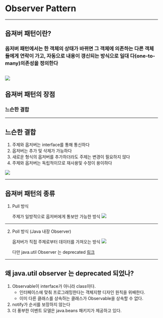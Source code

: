 # Observer Pattern

---

## 옵져버 패턴이란?

### 옵저버 패턴에서는 한 객체의 상태가 바뀌면 그 객체에 의존하는 다른 객체들에게 연락이 가고, 자동으로 내용이 갱신되는 방식으로 일대 다(one-to-many)의존성을 정의한다

![](https://t1.daumcdn.net/cfile/tistory/994F67435C66164C36)
---

## 옵져버 패턴의 장점

### 느슨한 결합

---

## 느슨한 결합

1. 주제와 옵저버는 interface를 통해 통신하다
1. 옵저버는 추가 및 삭제가 가능하다
1. 새로운 형식의 옵저버를 추가하더라도 주제는 변경이 필요하지 않다
1. 주제와 옵저버는 독립적이므로 재사용및 수정이 용이하다

![](https://t1.daumcdn.net/cfile/tistory/994F67435C66164C36)

---

## 옵져버 패턴의 종류

1. Pull 방식

   주제가 일방적으로 옵저버에게 통보만 가능한 방식
   ![](https://img1.daumcdn.net/thumb/R1280x0/?scode=mtistory2&fname=https%3A%2F%2Fblog.kakaocdn.net%2Fdn%2FbA9CKW%2FbtqDaVg5Nrg%2FkmPeUcs7qWjEFkuWvNbHu0%2Fimg.jpg)

---

2. Poll 방식 (Java 내장 Observer)

   옵저버가 직접 주제로부터 데이터를 가져오는 방식
   ![](https://img1.daumcdn.net/thumb/R1280x0/?scode=mtistory2&fname=https%3A%2F%2Fblog.kakaocdn.net%2Fdn%2FbzmRrt%2FbtqC9Opgdtj%2F17BcJ57s4DPs940WHLw1qK%2Fimg.jpg)

   다만 java.util Observer 는 deprecated
   [링크](https://docs.oracle.com/en/java/javase/11/docs/api/java.base/java/util/Observable.html)

---

## 왜 java.util observer 는 deprecated 되었나?

1. Observable이 interface가 아니라 class이다.
    - 인터페이스에 맞춰 프로그래밍한다는 객체지향 디자인 원칙을 위배한다.
    - 이미 다른 클래스를 상속하는 클래스가 Observable을 상속할 수 없다.
1. notify가 순서를 보장하지 않는다
1. 더 풍부한 이벤트 모델은 java.beans 패키지가 제공하고 있다.